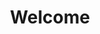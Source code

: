 ---
layout: home
title: Welcome

hero:
  name: 42px Frontend Arch.
  text: Архитектура приложений
  tagline: Построенная на базе feature-sliced, работающая с effector-js ☄️
  image:
    src: /logo.png
  actions:
    - theme: brand
      text: Начало знакомства
      link: /introduction/what-is-this

features:
  - icon: 🔍
    title: Масштабируемость
    details: Архитектура прекрасно горизонтально масштабируется, рефакторинг кода на любом этапе не состовляет труда и не причиняет боль
  - icon: 👨🏿‍💻
    title: Безболезненная замена разработчиков
    details: Время вливания в новый проект минимально, и, в большинстве случаев, гораздо меньше однго человеко-дня
  - icon: ⌛️
    title: Проверена временем
    details: Используется с 2019 года на более чем 20 проектах
  - icon: 🧑‍💻
    title: Переиспользуемость
    details: Позволяет выделять какие-то значимые части и переиспользовать в других проектах
---